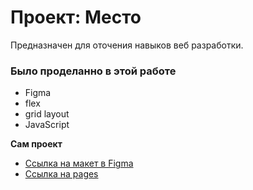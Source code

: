 # Проект: Место

Предназначен для оточения навыков веб разработки.

### Было проделанно в этой работе

* Figma
* flex
* grid layout
* JavaScript

**Сам проект**

* [Ссылка на макет в Figma](https://www.figma.com/file/2cn9N9jSkmxD84oJik7xL7/JavaScript.-Sprint-4?node-id=0%3A1)
* [Ссылка на pages](https://rinn145.github.io/mesto/)


<!-- Доставать картинки предстоит из Фигмы. Это расхожая практика, поэтому полезно потренироваться.
Не забудьте [оптимизировать картинки](https://tinypng.com/), чтобы ваш сайт загружался быстрее.

Удачи! -->
